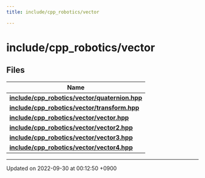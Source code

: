 ```yaml
---
title: include/cpp_robotics/vector

---
```


# include/cpp_robotics/vector



## Files

| Name           |
| -------------- |
| **[include/cpp_robotics/vector/quaternion.hpp](/cpp_robotics/doxybook/Files/quaternion_8hpp/#file-quaternion.hpp)**  |
| **[include/cpp_robotics/vector/transform.hpp](/cpp_robotics/doxybook/Files/transform_8hpp/#file-transform.hpp)**  |
| **[include/cpp_robotics/vector/vector.hpp](/cpp_robotics/doxybook/Files/vector_8hpp/#file-vector.hpp)**  |
| **[include/cpp_robotics/vector/vector2.hpp](/cpp_robotics/doxybook/Files/vector2_8hpp/#file-vector2.hpp)**  |
| **[include/cpp_robotics/vector/vector3.hpp](/cpp_robotics/doxybook/Files/vector3_8hpp/#file-vector3.hpp)**  |
| **[include/cpp_robotics/vector/vector4.hpp](/cpp_robotics/doxybook/Files/vector4_8hpp/#file-vector4.hpp)**  |






-------------------------------

Updated on 2022-09-30 at 00:12:50 +0900
